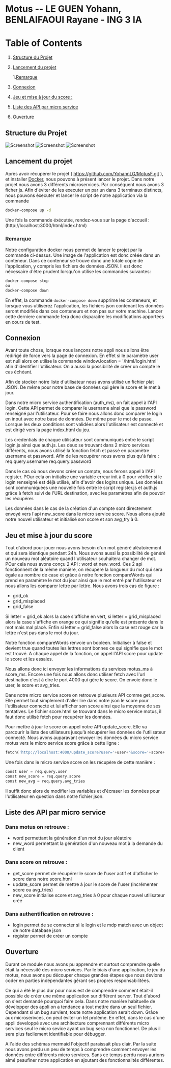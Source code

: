 # Motus -- LE GUEN Yohann, BENLAIFAOUI Rayane - ING 3 IA 

# Table of Contents
1. [Structure du Projet](#StructureDuProjet)
2. [Lancement du projet](#Lancementduprojet)

   1.[Remarque](#Remarque)
3. [Connexion](#Connexion)
4. [Jeu et mise à jour du score :](#Jeuetmiseàjourduscore)
5. [Liste des API par micro service](#ListedesAPIparmicroservice)
6. [Ouverture](#Ouverture)

## Structure du Projet <a name ="StructureDuProjet"></a>
![Screenshot](Structure-motus.png)
![Screenshot](Merdaid-graph.png)
![Screenshot](Mermaid-graph2.png)



## Lancement du projet <a name ="Lancementduprojet"></a>
Après avoir récupérer le projet  ( https://github.com/YohannLG/MotusF.git ), et installer [Docker](https://docs.docker.com/get-docker/), nous pouvons à présent lancer le projet.
Dans notre projet nous avons 3 différents microservices. Par conséquent nous avons 3 ficher js. Afin d'éviter de les executer un par un dans 3 terminaux distincts, nous pouvons éxecuter et lancer le script de notre application via la commande 
```bash
docker-compose up -d
```
Une fois la commande éxécutée, rendez-vous sur la page d'accueil :  (http://localhost:3000/html/index.html)
### Remarque
Notre configuration docker nous permet de lancer le projet par la commande ci-dessus. Une image de l'application est donc créée dans un conteneur. Dans ce conteneur se trouve donc une totale copie de l'application, y compris les fichiers de données JSON. Il est donc nécessaire d'être prudent lorsqu'on utilise les commandes suivantes: 
```bash
docker-compose stop
ou
docker-compose down
```
En effet, la commande   ```docker-compose down``` supprime  les conteneurs, et lorsque vous utiliserez l'application, les fichiers json contenant les données seront modifiés dans ces conteneurs et non pas sur votre machine. Lancer cette derniere commande  fera donc disparaitre  les modifications apportées en cours de test.

## Connexion <a name ="Connexion"></a>

Avant toute chose, lorsque nous lançons notre appli nous allons être redirigé de force vers la page de connexion. En effet si le paramètre user est null alors on utilise la commande window.location = '/html/login.html' afin d'identifier l'utilisateur.
On a aussi la possibilité de créer un compte le cas échéant.

Afin de stocker notre liste d'utilisateur nous avons utilisé un fichier plat JSON. De même pour notre base de données qui gère le score et le met à jour.

Dans notre micro service authentification (auth_ms), on fait appel à l'API login.
Cette API permet de comparer le username ainsi que le password renseigné par l'utilisateur. Pour se faire nous allons donc comparer le login en input avec notre base de données. De même pour le mot de passe. Lorsque les deux conditions sont validées alors l'utilisateur est connecté et est dirigé vers la page index.html du jeu.

Les credentials de chaque utilisateur sont communiqués entre le script login.js ainsi que auth.js. Les deux se trouvant dans 2 micro services différents, nous avons utilisé la fonction fetch et passé en paramètre username et password. Afin de les recupérer nous avons plus qu'à faire :
req.query.username
req.query.password

Dans le cas où nous devons créer un compte, nous ferons appel à l'API register. POur cela on initialise une variable erreur init à 0 pour vérifier si le login renseigné est déjà utilisé, afin d'avoir des logins unique.
Les données sont communiquées une nouvelle fois entre le script register.js et auth.js grâce à fetch suivi de l'URL destination, avec les paramètres afin de pouvoir les récupérer.

Les données dans le cas de la création d'un compte sont directement envoyé vers l'api new_score dans le micro service score. Nous allons ajouté notre nouvel utilisateur et initialisé son score et son avg_try à 0.

## Jeu et mise à jour du score <a name ="Jeuetmiseàjourduscore"></a>

Tout d'abord pour jouer nous avons besoin d'un mot généré aléatoirement et qui sera identique pendant 24h. Nous avons aussi la possibilité de généré un nouveau mot aléatoire quand l'utilisateur souhaitera changer de mot.
POur cela nous avons conçu 2 API : word et new_word.
Ces 2 api fonctionnent de la même manière, on récupère la longueur du mot qui sera égale au nombre de case et grâce à notre fonction compareWords qui prend en paramètre le mot du jour ainsi que le mot entré par l'utilisateur et nous allons les comparer lettre par lettre. Nous avons trois cas de figure : 
- grid_ok 
- grid_misplaced
- grid_false

Si letter = grid_ok alors la case s'affiche en vert, si letter = grid_misplaced alors la case s'affiche en orange ce qui signifie qu'elle est présente dans le mot mais mal placé. Enfin si letter = grid_false alors la case est rouge car la lettre n'est pas dans le mot du jour.

Notre fonction compareWords renvoie un booleen. Initialiser à false et devient true quand toutes les lettres sont bonnes ce qui signifie que le mot est trouvé. A chaque appel de la fonction, on appel l'API score pour update le score et les essaies.

Nous allons donc ici envoyer les informations du services motus_ms à score_ms. Encore une fois nous allons donc utiliser fetch avec l'url destination c'est à dire le port 4000 qui gère le score. On envoie donc le user, le score et avg_tries.

Dans notre micro service score on retrouve plusieurs API comme get_score. Elle permet tout simplement d'aller lire dans notre json le score pour l'utilisateur connecté et lui afficher son score ainsi que la moyenne de ses tentatives. Le fichier score.html se trouvant dans le micro service motus, il faut donc utilisé fetch pour recupérer les données.

Pour mettre à jour le score on appel notre API update_score. Elle va parcourir la liste des utiliateurs jusqu'à récupérer les données de l'utilisateur connecté. Nous avons auparavant envoyer les données du micro service motus vers le micro service score grâce à cette ligne : 
```python 
fetch('http://localhost:4000/update_score?user='+user+'&score='+score+'&avg_tries='+avg_tries)
```

Une fois dans le micro service score on les récupère de cette manière :
```python
const user = req.query.user
const new_score = req.query.score
const new_avg = req.query.avg_tries
```
Il suffit donc alors de modifier les variables et d'écraser les données pour l'utilisateur en question dans notre fichier json.

 ## Liste des API par micro service <a name ="ListedesAPIparmicroservice"></a>
### Dans motus on retrouve :
- word permettant la génération d'un mot du jour aléatoire 
- new_word permettant la génération d'un nouveau mot à la demande du client

### Dans score on retrouve : 
- get_score permet de récupérer le score de l'user actif et d'afficher le score dans notre score.html
- update_score permet de mettre à jour le score de l'user (incrémenter score ou avg_tries)
- new_score initialise score et avg_tries à 0 pour chaque nouvel utilisateur créé

### Dans authentification on retrouve :
- login permet de se connecter si le login et le mdp match avec un object de notre database json
- register permet de créer un compte 


## Ouverture

Durant ce module nous avons pu apprendre et surtout comprendre quelle était la nécessité des micro services.
Par le biais d'une application, le jeu du motus, nous avons pu découper chaque grandes étapes que nous devions coder en parties indépendantes gérant ses propres responsabilitées.

Ce qui a été le plus dur pour nous est de comprendre comment était-il possible de créer une même application sur différent server. Tout d'abord on s'est demandé pourquoi faire cela. Dans notre manière habituelle de développer des appli on a tendance a tout mettre dans un seul fichier. Cependant si un bug survient, toute notre application serait down. Grâce aux microserivces, on peut éviter un tel prolème. En effet, dans le cas d'une appli developpé avec une architecture comprennant différents micro services seul le micro sevice ayant un bug sera non fonctionnel. De plus il sera plus facilement identifiable pour débugger.

A l'aide des schémas mermaid l'objectif paraissait plus clair. Par la suite nous avons perdu un peu de temps à comprendre comment envoyer les données entre différents micro services. Sans ce temps perdu nous aurions aimé peaufiner notre application en ajoutant des fonctionnalités différentes.

